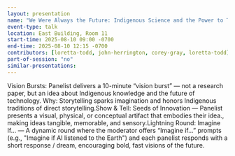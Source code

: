 ```yaml
---
layout: presentation
name: "We Were Always the Future: Indigenous Science and the Power to Transform"
event-type: talk
location: East Building, Room 11
start-time: 2025-08-10 09:00 -0700
end-time: 2025-08-10 12:15 -0700
contributors: [loretta-todd, john-herrington, corey-gray, loretta-todd]
part-of-session: "no"
similar-presentations:
---
```


Vision Bursts: Panelist delivers a 10-minute “vision burst” — not a research paper, but an idea about Indigenous knowledge and the future of technology. Why: Storytelling sparks imagination and honors Indigenous traditions of direct storytelling.Show & Tell: Seeds of Innovation — Panelist presents a visual, physical, or conceptual artifact that embodies their idea., making ideas tangible, memorable, and sensory.Lightning Round: Imagine If... — A dynamic round where the moderator offers “Imagine if…” prompts (e.g., "Imagine if AI listened to the Earth") and each panelist responds with a short response / dream, encouraging bold, fast visions of the future.
